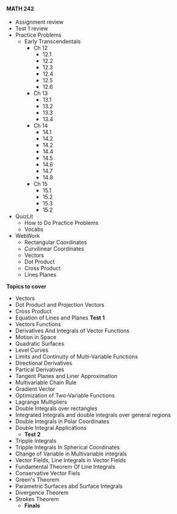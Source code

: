 #### MATH 242
- Assignment review
- Test 1 review
- Practice Problems
	- Early Transcendentals
		- Ch 12
			- 12.1
			- 12.2
			- 12.3
			- 12.4
			- 12.5
			- 12.6
		- Ch 13
			- 13.1
			- 13.2
			- 13.3
			- 13.4
		- Ch 14
			- 14.1
			- 14.2
			- 14.2
			- 14.4
			- 14.5
			- 14.6
			- 14.7
			- 14.8
		- Ch 15
			- 15.1
			- 15.2
			- 15.3
			- 15.2
- QuizLit
	- How to Do Practice Problems
	- Vocabs
- WebWork
	- Rectangular Coordinates
	- Curvilinear Coordinates
	- Vectors
	- Dot Product
	- Cross Product
	- Lines Planes

**Topics to cover**
- Vectors 
- Dot Product and Projection Vectors
- Cross Product
- Equation of Lines and Planes
	**Test 1**
- Vectors Functions
- Derivatives And Integrals of Vector Functions 
- Motion in Space
- Quadratic Surfaces
- Level Curves
- Limits and Continuity of Multi-Variable Functions 
- Directional Derivatives
- Partical Derivatives
- Tangent Planes and Liner Approximation
- Multivariable Chain Rule
- Gradient Vector 
- Optimization of Two-Variable Functions 
- Lagrange Multipliers
- Double Integrals over rectangles
- Integrated Integrals and double integrals over general regions
- Double Integrals in Polar Coordinates
- Double Integral Applications 
	- **Test 2**
- Tripple Integrals
- Tripple Integrals In Spherical Coordinates
- Change of Variable in Multivariable integrals
- Vector Fields, Line Integrals in Vector Fields 
- Fundamental Theorem Of Line Integrals
- Conservative Vector Fiels 
- Green's Theorem
- Parametric Surfaces abd Surface Integrals
- Divergence Theorem
- Strokes Theorem
	- **Finals**